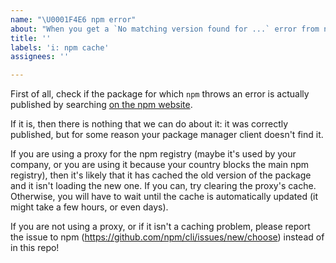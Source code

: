 ```yaml
---
name: "\U0001F4E6 npm error"
about: "When you get a `No matching version found for ...` error from npm"
title: ''
labels: 'i: npm cache'
assignees: ''

---
```


<!------------^ Click "Preview" for a nicer view!  -->

First of all, check if the package for which `npm` throws an error is actually published by searching [on the npm website](https://www.npmjs.com/).

If it is, then there is nothing that we can do about it: it was correctly published, but for some reason your package manager client doesn't find it.

If you are using a proxy for the npm registry (maybe it's used by your company, or you are using it because your country blocks the main npm registry), then it's likely that it has cached the old version of the package and it isn't loading the new one. If you can, try clearing the proxy's cache. Otherwise, you will have to wait until the cache is automatically updated (it might take a few hours, or even days).

If you are not using a proxy, or if it isn't a caching problem, please report the issue to npm (https://github.com/npm/cli/issues/new/choose) instead of in this repo!
